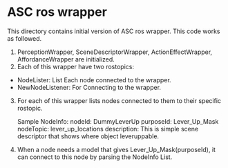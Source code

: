 # ASC ros wrapper

This directory contains initial version of ASC ros wrapper. This code works as followed.

1) PerceptionWrapper, SceneDescriptorWrapper, ActionEffectWrapper, AffordanceWrapper are initialized.
2) Each of this wrapper have two rostopics:
  * NodeLister: List Each node connected to the wrapper.
  * NewNodeListener: For Connecting to the wrapper.
3) For each of this wrapper lists nodes connected to them to their specific rostopic.

    Sample NodeInfo:
    nodeId: DummyLeverUp
    purposeId: Lever_Up_Mask
    nodeTopic: lever_up_locations
    description: This is simple scene descriptor that shows where object leveruppable.

4) When a node needs a model that gives Lever_Up_Mask(purposeId), it can connect to this node by parsing the NodeInfo List.
